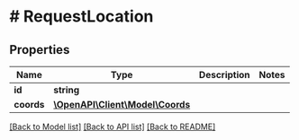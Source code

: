 # # RequestLocation

## Properties

Name | Type | Description | Notes
------------ | ------------- | ------------- | -------------
**id** | **string** |  |
**coords** | [**\OpenAPI\Client\Model\Coords**](Coords.md) |  |

[[Back to Model list]](../../README.md#models) [[Back to API list]](../../README.md#endpoints) [[Back to README]](../../README.md)
